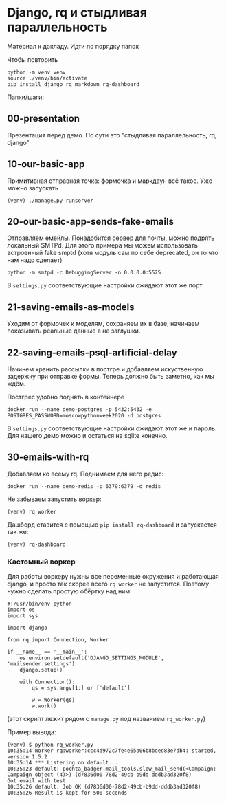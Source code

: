 # Django, rq и стыдливая параллельность

Материал к докладу. Идти по порядку папок

Чтобы повторить

```
python -m venv venv
source ./venv/bin/activate
pip install django rq markdown rq-dashboard
```

Папки/шаги:

## 00-presentation

Презентация перед демо. По сути это "стыдливая параллельность, rq, django"

## 10-our-basic-app

Примитивная отправная точка: формочка и маркдаун всё такое. Уже можно запускать

```
(venv) ./manage.py runserver
```

## 20-our-basic-app-sends-fake-emails

Отправляем емейлы. Понадобится сервер для почты, можно подрять локальный SMTPd. Для этого примера мы можем использовать встроенный fake smptd (хотя модуль сам по себе deprecated, он то что нам надо сделает)
```
python -m smtpd -c DebuggingServer -n 0.0.0.0:5525
```

В `settings.py` соответствующие настройки ожидают этот же порт

## 21-saving-emails-as-models

Уходим от формочек к моделям, сохраняем их в базе, начинаем показывать реальные данные а не заглушки.

## 22-saving-emails-psql-artificial-delay

Начинем хранить рассылки в постгре и добавляем искуственную задержку при отправке формы. Теперь должно быть заметно, как мы ждём.

Постгрес удобно поднять в контейнере
```
docker run --name demo-postgres -p 5432:5432 -e POSTGRES_PASSWORD=moscowpythonweek2020 -d postgres
```

В `settings.py` соответствующие настройки ожидают этот же и пароль. Для нашего демо можно и остаться на sqlite конечно.

## 30-emails-with-rq

Добавляем ко всему rq. Поднимаем для него редис:
```
docker run --name demo-redis -p 6379:6379 -d redis
```

Не забываем запустить воркер:
```
(venv) rq worker
```

Дашборд ставится с помощью `pip install rq-dashboard` и запускается так же:
```
(venv) rq-dashboard
```

### Кастомный воркер

Для работы воркеру нужны все переменные окружения и работающая django, и просто так скорее всего `rq worker` не запустится. Поэтому нужно сделать простую обёртку над ним:

```
#!/usr/bin/env python
import os
import sys

import django

from rq import Connection, Worker

if __name__ == '__main__':
    os.environ.setdefault('DJANGO_SETTINGS_MODULE', 'mailsender.settings')
    django.setup()

    with Connection():
        qs = sys.argv[1:] or ['default']

        w = Worker(qs)
        w.work()
```

(этот скрипт лежит рядом с `manage.py` под названием `rq_worker.py`)

Пример вывода:
```
(venv) $ python rq_worker.py
10:35:14 Worker rq:worker:ccc4d972c7fe4e65a06b8bded83e7db4: started, version 1.5.2
10:35:14 *** Listening on default...
10:35:23 default: pochta_badger.mail_tools.slow_mail_send(<Campaign: Campaign object (4)>) (d7836d00-78d2-49cb-b9dd-dddb3ad320f8)
Got email with test
10:35:26 default: Job OK (d7836d00-78d2-49cb-b9dd-dddb3ad320f8)
10:35:26 Result is kept for 500 seconds
```


